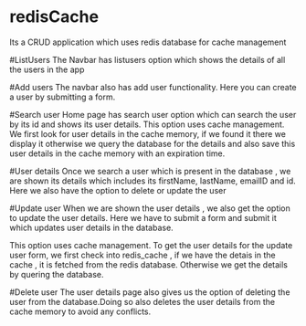 # redisCache
Its a CRUD application which uses redis database for cache management

#ListUsers
The Navbar has listusers option which shows the details of all the users in the app

#Add users
The navbar also has add user functionality. Here you can create a user by submitting a form.

#Search user
Home page has search user option which can search the user by its id and shows its user details. This option uses cache management. We first look for user details in the cache memory, if we found it there we display it otherwise we query the database for the details and also save this user details in the cache memory with an expiration time.

#User details
Once we search a user which is present in the database , we are shown its details which includes its firstName, lastName, emailID and id. Here we also have the option to delete or update the user

#Update user
When we are shown the user details , we also get the option to update the user details. Here we have to submit a form and submit it which updates user details in the database.

This option uses cache management. To get the user details for the update user form, we first check into redis_cache , if we have the detais in the cache , it is fetched from the redis database. Otherwise we get the details by quering the database.

#Delete user
The user details page also gives us the option of deleting the user from the database.Doing so also deletes the user details from the cache memory to avoid any conflicts.
